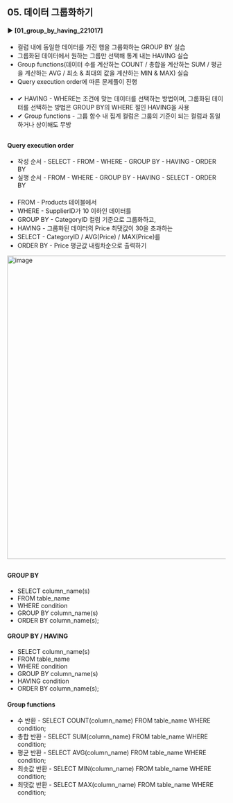 ####  
## 05. 데이터 그룹화하기  
#### ► [01_group_by_having_221017]  
- 컬럼 내에 동일한 데이터를 가진 행을 그룹화하는 GROUP BY 실습  
- 그룹화된 데이터에서 원하는 그룹만 선택해 통계 내는 HAVING 실습  
- Group functions(데이터 수를 계산하는 COUNT / 총합을 계산하는 SUM / 평균을 계산하는 AVG / 최소 & 최대의 값을 계산하는 MIN & MAX) 실습  
- Query execution order에 따른 문제풀이 진행  
####  
- ✔︎ HAVING - WHERE는 조건에 맞는 데이터를 선택하는 방법이며, 그룹화된 데이터를 선택하는 방법은 GROUP BY의 WHERE 절인 HAVING을 사용  
- ✔︎ Group functions - 그룹 함수 내 집계 컬럼은 그룹의 기준이 되는 컬럼과 동일하거나 상이해도 무방  
##  
#### Query execution order  
- 작성 순서 - SELECT - FROM - WHERE - GROUP BY - HAVING - ORDER BY  
- 실행 순서 - FROM - WHERE - GROUP BY - HAVING - SELECT - ORDER BY  
####  
- FROM - Products 테이블에서  
- WHERE - SupplierID가 10 이하인 데이터를  
- GROUP BY - CategoryID 컬럼 기준으로 그룹화하고,  
- HAVING - 그룹화된 데이터의 Price 최댓값이 30을 초과하는  
- SELECT - CategoryID / AVG(Price) / MAX(Price)를  
- ORDER BY - Price 평균값 내림차순으로 출력하기  
<img width="700" alt="image" src="https://user-images.githubusercontent.com/109773795/196062146-de51b8bd-a1fc-43d2-b84d-9387c2fd2999.png">

##  
#### GROUP BY  
- SELECT column_name(s)  
- FROM table_name  
- WHERE condition  
- GROUP BY column_name(s)  
- ORDER BY column_name(s);  
#### GROUP BY / HAVING  
- SELECT column_name(s)  
- FROM table_name  
- WHERE condition  
- GROUP BY column_name(s)  
- HAVING condition  
- ORDER BY column_name(s);  
#### Group functions  
- 수 반환 - SELECT COUNT(column_name) FROM table_name WHERE condition;  
- 총합 반환 - SELECT SUM(column_name) FROM table_name WHERE condition;  
- 평균 반환 - SELECT AVG(column_name) FROM table_name WHERE condition;  
- 최솟값 반환 - SELECT MIN(column_name) FROM table_name WHERE condition;  
- 최댓값 반환 - SELECT MAX(column_name) FROM table_name WHERE condition;  
####  
